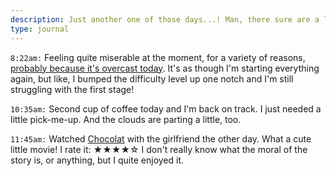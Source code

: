 ```yaml
---
description: Just another one of those days...! Man, there sure are a lot of them this year!
type: journal
---
```


`8:22am:` Feeling quite miserable at the moment, for a variety of reasons, [probably because it's overcast today](/blog/2019-03-25/sun-power/). It's as though I'm starting everything again, but like, I bumped the difficulty level up one notch and I'm still struggling with the first stage!

`10:35am:` Second cup of coffee today and I'm back on track. I just needed a little pick-me-up. And the clouds are parting a little, too.

`11:45am:` Watched [Chocolat](https://www.imdb.com/title/tt0241303/reference) with the girlfriend the other day. What a cute little movie! I rate it: ★★★★☆️ I don't really know what the moral of the story is, or anything, but I quite enjoyed it.
